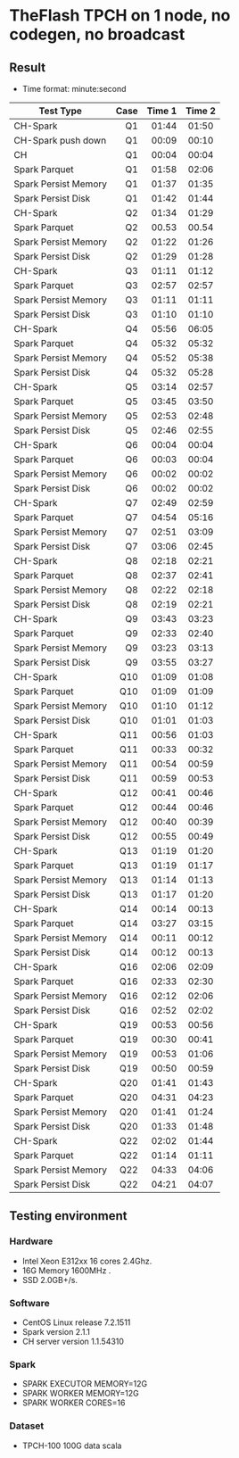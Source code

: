 # TheFlash TPCH on 1 node, no codegen,  no broadcast

## Result

* Time format: minute:second

| Test Type                      | Case    | Time 1 | Time 2 |
| --------                       | -----:  | ----:  | :----: |
| CH-Spark                       | Q1      | 01:44  | 01:50  |
| CH-Spark push down             | Q1      | 00:09  | 00:10  |
| CH                             | Q1      | 00:04  | 00:04  |
| Spark Parquet                  | Q1      | 01:58  | 02:06  |
| Spark Persist Memory           | Q1      | 01:37  | 01:35  |
| Spark Persist Disk             | Q1      | 01:42  | 01:44  |
| CH-Spark                       | Q2      | 01:34  | 01:29  |
| Spark Parquet                  | Q2      | 00.53  | 00.54  |
| Spark Persist Memory           | Q2      | 01:22  | 01:26  |
| Spark Persist Disk             | Q2      | 01:29  | 01:28  |
| CH-Spark                       | Q3      | 01:11  | 01:12  |
| Spark Parquet                  | Q3      | 02:57  | 02:57  |
| Spark Persist Memory           | Q3      | 01:11  | 01:11  |
| Spark Persist Disk             | Q3      | 01:10  | 01:10  |
| CH-Spark                       | Q4      | 05:56  | 06:05  |
| Spark Parquet                  | Q4      | 05:32  | 05:32  |
| Spark Persist Memory           | Q4      | 05:52  | 05:38  |
| Spark Persist Disk             | Q4      | 05:32  | 05:28  |
| CH-Spark                       | Q5      | 03:14  | 02:57  |
| Spark Parquet                  | Q5      | 03:45  | 03:50  |
| Spark Persist Memory           | Q5      | 02:53  | 02:48  |
| Spark Persist Disk             | Q5      | 02:46  | 02:55  |
| CH-Spark                       | Q6      | 00:04  | 00:04  |
| Spark Parquet                  | Q6      | 00:03  | 00:04  |
| Spark Persist Memory           | Q6      | 00:02  | 00:02  |
| Spark Persist Disk             | Q6      | 00:02  | 00:02  |
| CH-Spark                       | Q7      | 02:49  | 02:59  |
| Spark Parquet                  | Q7      | 04:54  | 05:16  |
| Spark Persist Memory           | Q7      | 02:51  | 03:09  |
| Spark Persist Disk             | Q7      | 03:06  | 02:45  |
| CH-Spark                       | Q8      | 02:18  | 02:21  |
| Spark Parquet                  | Q8      | 02:37  | 02:41  |
| Spark Persist Memory           | Q8      | 02:22  | 02:18  |
| Spark Persist Disk             | Q8      | 02:19  | 02:21  |
| CH-Spark                       | Q9      | 03:43  | 03:23  |
| Spark Parquet                  | Q9      | 02:33  | 02:40  |
| Spark Persist Memory           | Q9      | 03:23  | 03:13  |
| Spark Persist Disk             | Q9      | 03:55  | 03:27  |
| CH-Spark                       | Q10     | 01:09  | 01:08  |
| Spark Parquet                  | Q10     | 01:09  | 01:09  |
| Spark Persist Memory           | Q10     | 01:10  | 01:12  |
| Spark Persist Disk             | Q10     | 01:01  | 01:03  |
| CH-Spark                       | Q11     | 00:56  | 01:03  |
| Spark Parquet                  | Q11     | 00:33  | 00:32  |
| Spark Persist Memory           | Q11     | 00:54  | 00:59  |
| Spark Persist Disk             | Q11     | 00:59  | 00:53  |
| CH-Spark                       | Q12     | 00:41  | 00:46  |
| Spark Parquet                  | Q12     | 00:44  | 00:46  |
| Spark Persist Memory           | Q12     | 00:40  | 00:39  |
| Spark Persist Disk             | Q12     | 00:55  | 00:49  |
| CH-Spark                       | Q13     | 01:19  | 01:20  |
| Spark Parquet                  | Q13     | 01:19  | 01:17  |
| Spark Persist Memory           | Q13     | 01:14  | 01:13  |
| Spark Persist Disk             | Q13     | 01:17  | 01:20  |
| CH-Spark                       | Q14     | 00:14  | 00:13  |
| Spark Parquet                  | Q14     | 03:27  | 03:15  |
| Spark Persist Memory           | Q14     | 00:11  | 00:12  |
| Spark Persist Disk             | Q14     | 00:12  | 00:13  |
| CH-Spark                       | Q16     | 02:06  | 02:09  |
| Spark Parquet                  | Q16     | 02:33  | 02:30  |
| Spark Persist Memory           | Q16     | 02:12  | 02:06  |
| Spark Persist Disk             | Q16     | 02:52  | 02:02  |
| CH-Spark                       | Q19     | 00:53  | 00:56  |
| Spark Parquet                  | Q19     | 00:30  | 00:41  |
| Spark Persist Memory           | Q19     | 00:53  | 01:06  |
| Spark Persist Disk             | Q19     | 00:50  | 00:59  |
| CH-Spark                       | Q20     | 01:41  | 01:43  |
| Spark Parquet                  | Q20     | 04:31  | 04:23  |
| Spark Persist Memory           | Q20     | 01:41  | 01:24  |
| Spark Persist Disk             | Q20     | 01:33  | 01:48  |
| CH-Spark                       | Q22     | 02:02  | 01:44  |
| Spark Parquet                  | Q22     | 01:14  | 01:11  |
| Spark Persist Memory           | Q22     | 04:33  | 04:06  |
| Spark Persist Disk             | Q22     | 04:21  | 04:07  |


## Testing environment

### Hardware
* Intel Xeon E312xx 16 cores 2.4Ghz.
* 16G Memory 1600MHz .
* SSD 2.0GB+/s.

### Software
* CentOS Linux release 7.2.1511
* Spark version 2.1.1
* CH server version 1.1.54310

### Spark
* SPARK EXECUTOR MEMORY=12G
* SPARK WORKER MEMORY=12G
* SPARK WORKER CORES=16

### Dataset
* TPCH-100 100G data scala
